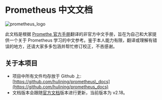 # Prometheus 中文文档



![prometheus\_logo](https://prometheus.io/assets/prometheus_logo.png)

此文档是根据 [Promethe 官方手册](https://prometheus.io/docs/)翻译的非官方中文手册，旨在为自己和大家提供一个关于 Prometheus 学习的中文参考。鉴于本人能力有限，翻译或理解有错误的地方，还请大家多多包涵并帮忙修订校正，不吝感谢。

## 关于本项目 <a id="about"></a>

* 项目中所有文件均存放于 Github 上: [https://github.com/hulining/prometheus\_docs](https://github.com/hulining/prometheus_docs)
* 文档版本会跟随[官方文档](https://prometheus.io/docs)版本进行更新，当前版本为 v2.18。



